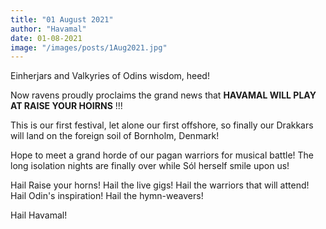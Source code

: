 ```yaml
---
title: "01 August 2021"
author: "Havamal"
date: 01-08-2021
image: "/images/posts/1Aug2021.jpg"
---
```


Einherjars and Valkyries of Odins wisdom, heed!

Now ravens proudly proclaims the grand news that **HAVAMAL WILL PLAY AT
RAISE YOUR HOIRNS** !!!

This is our first festival, let alone our first offshore, so finally our Drakkars will land on the foreign soil of Bornholm, Denmark!

Hope to meet a grand horde of our pagan warriors for musical battle! The long isolation nights are finally over while Sól herself smile upon us!

Hail Raise your horns! Hail the live gigs! Hail the warriors that will attend! Hail Odin's inspiration! Hail the hymn-weavers!

Hail Havamal!